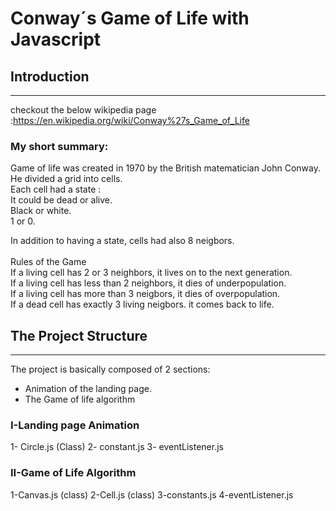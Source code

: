 # Conway´s Game of Life with Javascript

## Introduction

---

checkout the below wikipedia page :https://en.wikipedia.org/wiki/Conway%27s_Game_of_Life

### My short summary:

Game of life was created in 1970 by the British matematician John Conway.
<br>
He divided a grid into cells.
<br>
Each cell had a state :
<br>
It could be dead or alive.
<br>
Black or white.
<br>
1 or 0.
<br>

In addition to having a state, cells had also 8 neigbors.
<br>
<br>
Rules of the Game
<br>
If a living cell has 2 or 3 neighbors, it lives on to the next generation.
<br>
If a living cell has less than 2 neighbors, it dies of underpopulation.
<br>
If a living cell has more than 3 neigbors, it dies of overpopulation.
<br>
If a dead cell has exactly 3 living neigbors. it comes back to life.
<br>

## The Project Structure

---

The project is basically composed of 2 sections:

- Animation of the landing page.
- The Game of life algorithm

### I-Landing page Animation

1- Circle.js (Class)
2- constant.js
3- eventListener.js

### II-Game of Life Algorithm

1-Canvas.js (class)
2-Cell.js (class)
3-constants.js
4-eventListener.js
